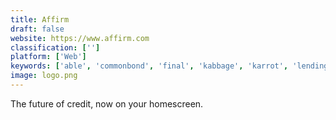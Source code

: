```yaml
---
title: Affirm
draft: false 
website: https://www.affirm.com
classification: ['']
platform: ['Web']
keywords: ['able', 'commonbond', 'final', 'kabbage', 'karrot', 'lending_club', 'meetearnest', 'nibbler', 'paypal_credit', 'paytm_first_credit_card', 'petal', 'sift_app', 'splitit', 'stripe_corporate_card', 'tally', 'turnkey_lender', 'uber_credit_card', 'upstart', 'sysvinit']
image: logo.png
---
```

The future of credit, now on your homescreen.